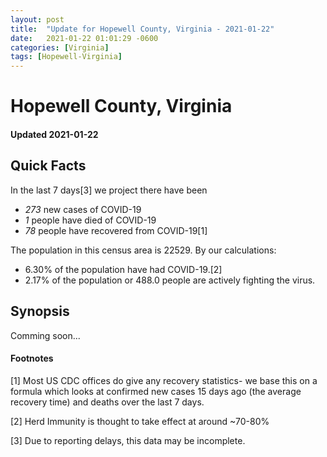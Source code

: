 ```yaml
---
layout: post
title:  "Update for Hopewell County, Virginia - 2021-01-22"
date:   2021-01-22 01:01:29 -0600
categories: [Virginia]
tags: [Hopewell-Virginia]
---
```


# Hopewell County, Virginia
#### Updated 2021-01-22

## Quick Facts

In the last 7 days[3] we project there have been
- *273* new cases of COVID-19
- *1* people have died of COVID-19
- *78* people have recovered from COVID-19[1]

The population in this census area is 22529. By our calculations:
- 6.30% of the population have had COVID-19.[2]
- 2.17% of the population or 488.0 people are actively fighting the virus.

## Synopsis

Comming soon...


#### Footnotes

[1] Most US CDC offices do give any recovery statistics- we base this on a formula which looks at confirmed new cases
15 days ago (the average recovery time) and deaths over the last 7 days.

[2] Herd Immunity is thought to take effect at around ~70-80%

[3] Due to reporting delays, this data may be incomplete.
 
    